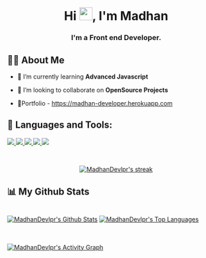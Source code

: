 

<h1 align="center">Hi <img src="https://raw.githubusercontent.com/MartinHeinz/MartinHeinz/master/wave.gif" width="30px">, I'm Madhan</h1>
<h3 align="center">I'm a Front end Developer.</h3>


## 🙋‍♂️ About Me

- 🌱 I’m currently learning **Advanced Javascript**

- 👯 I’m looking to collaborate on **OpenSource Projects**

- 👨‍Portfolio - https://madhan-developer.herokuapp.com

## 🚀 Languages and Tools:

<p align="left"> 
    <a href="https://developer.mozilla.org/en-US/docs/Web/JavaScript" target="_blank"> <img src="https://img.icons8.com/color/48/000000/javascript.png"/> </a> 
    <a href="https://www.w3.org/html/" target="_blank"> <img src="https://img.icons8.com/color/48/000000/html-5.png"/> </a> 
    <a href="https://www.w3schools.com/css/" target="_blank"> <img src="https://img.icons8.com/color/48/000000/css3.png"/> </a> 
    <a href="https://getbootstrap.com" target="_blank"> <img src="https://img.icons8.com/color/48/000000/bootstrap.png"/> </a> 
    <a href="https://www.python.org" target="_blank"> <img src="https://img.icons8.com/color/48/000000/python.png"/> </a> 
</p>

<!-- [![React Badge](https://img.shields.io/badge/-React-61DBFB?style=for-the-badge&labelColor=black&logo=react&logoColor=61DBFB)](#)  [![Javascript Badge](https://img.shields.io/badge/-Javascript-F0DB4F?style=for-the-badge&labelColor=black&logo=javascript&logoColor=F0DB4F)](#) [![Typescript Badge](https://img.shields.io/badge/-Typescript-007acc?style=for-the-badge&labelColor=black&logo=typescript&logoColor=007acc)](#) [![Nodejs Badge](https://img.shields.io/badge/-Nodejs-3C873A?style=for-the-badge&labelColor=black&logo=node.js&logoColor=3C873A)](#) [![GraphQL Badge](https://img.shields.io/badge/-GraphQl-e535ab?style=for-the-badge&labelColor=black&logo=node.js&logoColor=e535ab)](#) -->
<br/>

<p align="center">
    <a href="https://github.com/MadhanDevlpr/github-readme-streak-stats">
        <img title="🔥 Get streak stats for your profile at git.io/streak-stats" alt="MadhanDevlpr's streak" src="https://github-readme-streak-stats.herokuapp.com/?user=MadhanDevlpr&theme=black-ice&hide_border=true&stroke=0000&background=060A0CD0"/>
    </a>
</p>

## 📊 My Github Stats

  <br/>
    <a href="https://github.com/MadhanDevlpr/github-readme-stats"><img alt="MadhanDevlpr's Github Stats" src="https://github-readme-stats.vercel.app/api?username=MadhanDevlpr&show_icons=true&count_private=true&theme=react&hide_border=true&bg_color=0D1117" /></a>
  <a href="https://github.com/MadhanDevlpr/github-readme-stats"><img alt="MadhanDevlpr's Top Languages" src="https://github-readme-stats.vercel.app/api/top-langs/?username=MadhanDevlpr&langs_count=8&count_private=true&layout=compact&theme=react&hide_border=true&bg_color=0D1117" /></a>
  <br/>


<br/>
<br/>

<a href="https://github.com/MadhanDevlpr/github-readme-activity-graph"><img alt="MadhanDevlpr's Activity Graph" src="https://activity-graph.herokuapp.com/graph?username=MadhanDevlpr&bg_color=0D1117&color=5BCDEC&line=5BCDEC&point=FFFFFF&hide_border=true" /></a>

<br/>
<br/>

